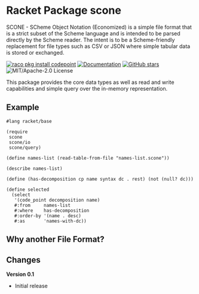 # Racket Package scone

SCONE - SCheme Object Notation (Economized) is a simple file format that is a
strict subset of the Scheme language and is intended to be parsed directly by
the Scheme reader. The intent is to be a Scheme-friendly replacement for file
types such as CSV or JSON where simple tabular data is stored or exchanged.

[![raco pkg install codepoint](https://img.shields.io/badge/raco%20pkg%20install-scone-blue.svg)](https://pkgs.racket-lang.org/package/scone)
[![Documentation](https://img.shields.io/badge/raco%20docs-scone-blue.svg)](http://docs.racket-lang.org/scone/index.html)
[![GitHub stars](https://img.shields.io/github/stars/johnstonskj/racket-scone.svg)](https://github.com/johnstonskj/racket-scone/stargazers)
![MIT/Apache-2.0 License](https://img.shields.io/badge/license-MIT/Apache-2.0-118811.svg)

This package provides the core data types as well as read and write
capabilities and simple query over the in-memory representation.

## Example 

``` racket
#lang racket/base

(require
 scone
 scone/io
 scone/query)

(define names-list (read-table-from-file "names-list.scone"))

(describe names-list)

(define (has-decomposition cp name syntax dc . rest) (not (null? dc)))

(define selected
  (select
   '(code_point decomposition name)
   #:from     names-list
   #:where    has-decomposition
   #:order-by '(name . desc)
   #:as       'names-with-dc))
```

## Why another File Format?


## Changes

**Version 0.1**

* Initial release
